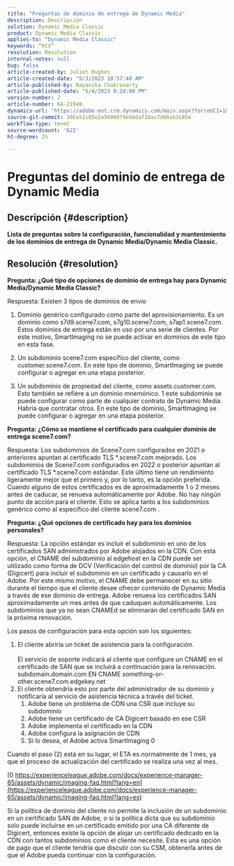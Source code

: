 ```yaml
---
title: "Preguntas de dominio de entrega de Dynamic Media"
description: Descripción
solution: Dynamic Media Classic
product: Dynamic Media Classic
applies-to: "Dynamic Media Classic"
keywords: “KCS”
resolution: Resolution
internal-notes: null
bug: false
article-created-by: Juliet Hughes
article-created-date: "5/3/2023 10:57:40 AM"
article-published-by: Nayanika Chakravarty
article-published-date: "5/4/2023 8:24:08 PM"
version-number: 2
article-number: KA-21940
dynamics-url: "https://adobe-ent.crm.dynamics.com/main.aspx?forceUCI=1&pagetype=entityrecord&etn=knowledgearticle&id=0921494c-a1e9-ed11-a7c6-6045bd006079"
source-git-commit: 305a52c05e2a56060f9e94daf18ac7d66cb3c85e
workflow-type: tm+mt
source-wordcount: '622'
ht-degree: 2%

---
```


# Preguntas del dominio de entrega de Dynamic Media

## Descripción {#description}


<b>Lista de preguntas sobre la configuración, funcionalidad y mantenimiento de los dominios de entrega de Dynamic Media/Dynamic Media Classic.</b>


## Resolución {#resolution}


<b>Pregunta: ¿Qué tipo de opciones de dominio de entrega hay para Dynamic Media/Dynamic Media Classic?</b>

Respuesta: Existen 3 tipos de dominios de envío

1) Dominio genérico configurado como parte del aprovisionamiento. Es un dominio como s7d9.scene7.com, s7g10.scene7.com, s7ap1.scene7.com.
Estos dominios de entrega están en uso por una serie de clientes. Por este motivo, SmartImaging no se puede activar en dominios de este tipo en esta fase.

2) Un subdominio scene7.com específico del cliente, como customer.scene7.com. En este tipo de dominio, SmartImaging se puede configurar o agregar en una etapa posterior.

3) Un subdominio de propiedad del cliente, como assets.customer.com. Esto también se refiere a un dominio mnemónico. 1 este subdominio se puede configurar como parte de cualquier contrato de Dynamic Media. Habría que contratar otros. En este tipo de dominio, SmartImaging se puede configurar o agregar en una etapa posterior.

<b>Pregunta: ¿Cómo se mantiene el certificado para cualquier dominio de entrega scene7.com?</b>

Respuesta: Los subdominios de Scene7.com configurados en 2021 o anteriores apuntan al certificado TLS \*.scene7.com mejorado. Los subdominios de Scene7.com configurados en 2022 o posterior apuntan al certificado TLS \*.scene7.com estándar. Este último tiene un rendimiento ligeramente mejor que el primero y, por lo tanto, es la opción preferida. Cuando alguno de estos certificados es de aproximadamente 1 o 2 meses antes de caducar, se renueva automáticamente por Adobe. No hay ningún punto de acción para el cliente. Esto se aplica tanto a los subdominios genérico como al específico del cliente scene7.com .

<b>Pregunta: ¿Qué opciones de certificado hay para los dominios personales?</b>

Respuesta: La opción estándar es incluir el subdominio en uno de los certificados SAN administrados por Adobe alojados en la CDN. Con esta opción, el CNAME del subdominio al edgehost en la CDN puede ser utilizado como forma de DCV (Verificación del control de dominio) por la CA (Digicert) para incluir el subdominio en un certificado y causarlo en el Adobe. Por este mismo motivo, el CNAME debe permanecer en su sitio durante el tiempo que el cliente desee ofrecer contenido de Dynamic Media a través de ese dominio de entrega. Adobe renueva los certificados SAN aproximadamente un mes antes de que caduquen automáticamente. Los subdominios que ya no sean CNAMEd se eliminarán del certificado SAN en la próxima renovación.

Los pasos de configuración para esta opción son los siguientes:

1. El cliente abriría un ticket de asistencia para la configuración.<br><br>    El servicio de soporte indicará al cliente que configure un CNAME en el certificado de SAN que se incluirá a continuación para la renovación.
subdomain.domain.com EN CNAME something-or-other.scene7.com.edgekey.net
2. El cliente obtendría esto por parte del administrador de su dominio y notificaría al servicio de asistencia técnica a través del ticket.
   1. Adobe tiene un problema de CDN una CSR que incluye su subdominio
   2. Adobe tiene un certificado de CA Digicert basado en ese CSR
   3. Adobe implementa el certificado en la CDN
   4. Adobe configura la asignación de CDN
   5. Si lo desea, el Adobe activa SmartImaging 0


Cuando el paso (2) está en su lugar, el ETA es normalmente de 1 mes, ya que el proceso de actualización del certificado se realiza una vez al mes.

[0 https://experienceleague.adobe.com/docs/experience-manager-65/assets/dynamic/imaging-faq.html?lang=en](https://experienceleague.adobe.com/docs/experience-manager-65/assets/dynamic/imaging-faq.html?lang=es)

Si la política de dominio del cliente no permite la inclusión de un subdominio en un certificado SAN de Adobe, o si la política dicta que su subdominio solo puede incluirse en un certificado emitido por una CA diferente de Digicert, entonces existe la opción de alojar un certificado dedicado en la CDN con tantos subdominios como el cliente necesite. Esta es una opción de pago que el cliente tendría que discutir con su CSM, obtenerla antes de que el Adobe pueda continuar con la configuración.
